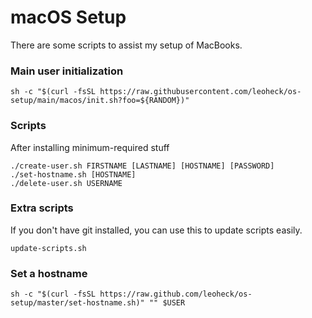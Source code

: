 # macOS Setup

There are some scripts to assist my setup of MacBooks.

### Main user initialization
```
sh -c "$(curl -fsSL https://raw.githubusercontent.com/leoheck/os-setup/main/macos/init.sh?foo=${RANDOM})"
```

### Scripts

After installing minimum-required stuff
```
./create-user.sh FIRSTNAME [LASTNAME] [HOSTNAME] [PASSWORD]
./set-hostname.sh [HOSTNAME]
./delete-user.sh USERNAME
```

### Extra scripts

If you don't have git installed, you can use this to update scripts easily.
```
update-scripts.sh
```

### Set a hostname
```
sh -c "$(curl -fsSL https://raw.github.com/leoheck/os-setup/master/set-hostname.sh)" "" $USER
```
